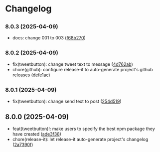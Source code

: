 # Changelog

## <small>8.0.3 (2025-04-09)</small>

* docs: change 001 to 003 ([f68b270](https://github.com/codesweetly/thank-you-tweet-button-003/commit/f68b270))

## <small>8.0.2 (2025-04-09)</small>

* fix(tweetbutton): change tweet text to message ([4d762ab](https://github.com/codesweetly/thank-you-tweet-button-003/commit/4d762ab))
* chore(github): configure release-it to auto-generate project's github releases ([defe1ac](https://github.com/codesweetly/thank-you-tweet-button-003/commit/defe1ac))

## <small>8.0.1 (2025-04-09)</small>

* fix(tweetbutton): change send text to post ([254d519](https://github.com/codesweetly/thank-you-tweet-button-003/commit/254d519))

## 8.0.0 (2025-04-09)

* feat(tweetbutton)!: make users to specify the best npm package they have created ([ade3f38](https://github.com/codesweetly/thank-you-tweet-button-003/commit/ade3f38))
* chore(release-it): let release-it auto-generate project's changelog ([2a7390f](https://github.com/codesweetly/thank-you-tweet-button-003/commit/2a7390f))
